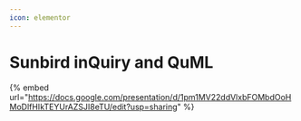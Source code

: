 ```yaml
---
icon: elementor
---
```


# Sunbird inQuiry and QuML



{% embed url="https://docs.google.com/presentation/d/1pm1MV22ddVlxbFOMbdOoHMoDlfHIkTEYUrAZSJI8eTU/edit?usp=sharing" %}
